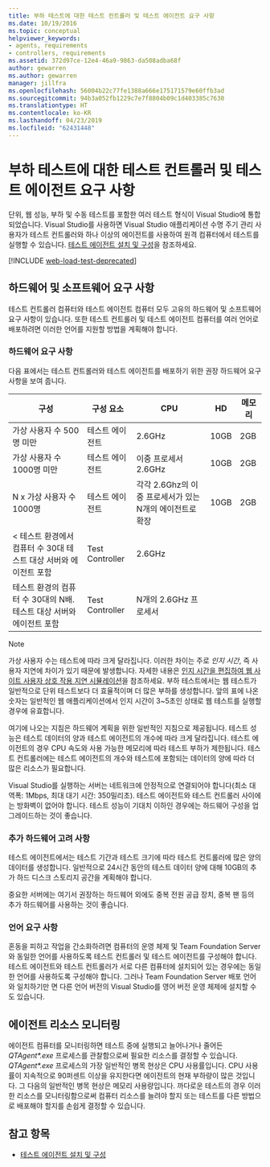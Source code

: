 ```yaml
---
title: 부하 테스트에 대한 테스트 컨트롤러 및 테스트 에이전트 요구 사항
ms.date: 10/19/2016
ms.topic: conceptual
helpviewer_keywords:
- agents, requirements
- controllers, requirements
ms.assetid: 372d97ce-12e4-46a9-9863-da508adba68f
author: gewarren
ms.author: gewarren
manager: jillfra
ms.openlocfilehash: 56004b22c77fe1388a666e175171579e60ffb3ad
ms.sourcegitcommit: 94b3a052fb1229c7e7f8804b09c1d403385c7630
ms.translationtype: HT
ms.contentlocale: ko-KR
ms.lasthandoff: 04/23/2019
ms.locfileid: "62431448"
---
```

# <a name="test-controller-and-test-agent-requirements-for-load-testing"></a>부하 테스트에 대한 테스트 컨트롤러 및 테스트 에이전트 요구 사항

단위, 웹 성능, 부하 및 수동 테스트를 포함한 여러 테스트 형식이 Visual Studio에 통합되었습니다. Visual Studio를 사용하면 Visual Studio 애플리케이션 수명 주기 관리 사용자가 테스트 컨트롤러와 하나 이상의 에이전트를 사용하여 원격 컴퓨터에서 테스트를 실행할 수 있습니다. [테스트 에이전트 설치 및 구성](../test/lab-management/install-configure-test-agents.md)을 참조하세요.

[!INCLUDE [web-load-test-deprecated](includes/web-load-test-deprecated.md)]

## <a name="hardware-and-software-requirements"></a>하드웨어 및 소프트웨어 요구 사항

테스트 컨트롤러 컴퓨터와 테스트 에이전트 컴퓨터 모두 고유의 하드웨어 및 소프트웨어 요구 사항이 있습니다. 또한 테스트 컨트롤러 및 테스트 에이전트 컴퓨터를 여러 언어로 배포하려면 이러한 언어를 지원할 방법을 계획해야 합니다.

### <a name="hardware-requirements"></a>하드웨어 요구 사항

다음 표에서는 테스트 컨트롤러와 테스트 에이전트를 배포하기 위한 권장 하드웨어 요구 사항을 보여 줍니다.

|**구성**|**구성 요소**|**CPU**|**HD**|**메모리**|
|-|-------------------|-|------------|-|
|가상 사용자 수 500명 미만|테스트 에이전트|2.6GHz|10GB|2GB|
|가상 사용자 수 1000명 미만|테스트 에이전트|이중 프로세서 2.6GHz|10GB|2GB|
|N x 가상 사용자 수 1000명|테스트 에이전트|각각 2.6Ghz의 이중 프로세서가 있는 N개의 에이전트로 확장|10GB|2GB|
|\< 테스트 환경에서 컴퓨터 수 30대 테스트 대상 서버와 에이전트 포함|Test Controller|2.6GHz|||
|테스트 환경의 컴퓨터 수 30대의 N배. 테스트 대상 서버와 에이전트 포함|Test Controller|N개의 2.6GHz 프로세서|||

> [!NOTE]
> 가상 사용자 수는 테스트에 따라 크게 달라집니다. 이러한 차이는 주로 *인지 시간*, 즉 사용자 지연에 차이가 있기 때문에 발생합니다. 자세한 내용은 [인지 시간을 편집하여 웹 사이트 사용자 상호 작용 지연 시뮬레이션](../test/edit-think-times-in-load-test-scenarios.md)을 참조하세요. 부하 테스트에서는 웹 테스트가 일반적으로 단위 테스트보다 더 효율적이며 더 많은 부하를 생성합니다. 앞의 표에 나온 숫자는 일반적인 웹 애플리케이션에서 인지 시간이 3~5초인 상태로 웹 테스트를 실행할 경우에 유효합니다.

여기에 나오는 지침은 하드웨어 계획을 위한 일반적인 지침으로 제공됩니다. 테스트 성능은 테스트 데이터의 양과 테스트 에이전트의 개수에 따라 크게 달라집니다. 테스트 에이전트의 경우 CPU 속도와 사용 가능한 메모리에 따라 테스트 부하가 제한됩니다. 테스트 컨트롤러에는 테스트 에이전트의 개수와 테스트에 포함되는 데이터의 양에 따라 더 많은 리소스가 필요합니다.

Visual Studio를 실행하는 서버는 네트워크에 안정적으로 연결되어야 합니다(최소 대역폭: 1Mbps, 최대 대기 시간: 350밀리초). 테스트 에이전트와 테스트 컨트롤러 사이에는 방화벽이 없어야 합니다. 테스트 성능이 기대치 이하인 경우에는 하드웨어 구성을 업그레이드하는 것이 좋습니다.

### <a name="additional-hardware-considerations"></a>추가 하드웨어 고려 사항

테스트 에이전트에서는 테스트 기간과 테스트 크기에 따라 테스트 컨트롤러에 많은 양의 데이터를 생성합니다. 일반적으로 24시간 동안의 테스트 데이터 양에 대해 10GB의 추가 하드 디스크 스토리지 공간을 계획해야 합니다.

중요한 서버에는 여기서 권장하는 하드웨어 외에도 중복 전원 공급 장치, 중복 팬 등의 추가 하드웨어를 사용하는 것이 좋습니다.

### <a name="language-requirements"></a>언어 요구 사항

혼동을 피하고 작업을 간소화하려면 컴퓨터의 운영 체제 및 Team Foundation Server와 동일한 언어를 사용하도록 테스트 컨트롤러 및 테스트 에이전트를 구성해야 합니다. 테스트 에이전트와 테스트 컨트롤러가 서로 다른 컴퓨터에 설치되어 있는 경우에는 동일한 언어를 사용하도록 구성해야 합니다. 그러나 Team Foundation Server 배포 언어와 일치하기만 면 다른 언어 버전의 Visual Studio를 영어 버전 운영 체제에 설치할 수도 있습니다.

## <a name="monitor-agent-resources"></a>에이전트 리소스 모니터링

에이전트 컴퓨터를 모니터링하면 테스트 중에 실행되고 늘어나거나 줄어든 *QTAgent\*.exe* 프로세스를 관찰함으로써 필요한 리소스를 결정할 수 있습니다. *QTAgent\*.exe* 프로세스의 가장 일반적인 병목 현상은 CPU 사용률입니다. CPU 사용률이 지속적으로 90퍼센트 이상을 유지한다면 에이전트의 현재 부하량이 많은 것입니다. 그 다음의 일반적인 병목 현상은 메모리 사용량입니다. 까다로운 테스트의 경우 이러한 리소스를 모니터링함으로써 컴퓨터 리소스를 늘려야 할지 또는 테스트를 다른 방법으로 배포해야 할지를 손쉽게 결정할 수 있습니다.

## <a name="see-also"></a>참고 항목

- [테스트 에이전트 설치 및 구성](../test/lab-management/install-configure-test-agents.md)